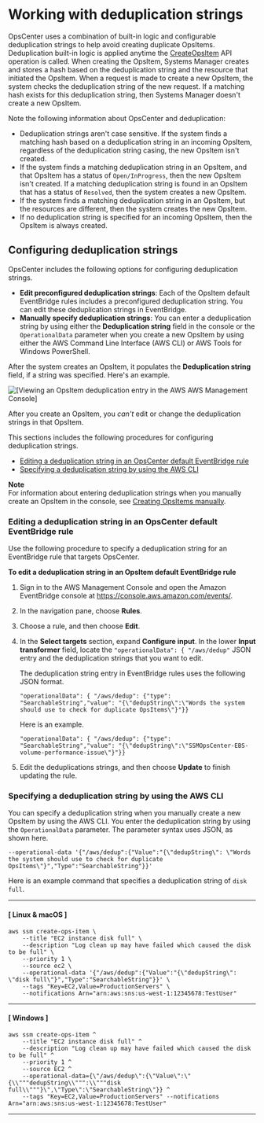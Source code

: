 # Working with deduplication strings<a name="OpsCenter-working-deduplication-strings"></a>

OpsCenter uses a combination of built\-in logic and configurable deduplication strings to help avoid creating duplicate OpsItems\. Deduplication built\-in logic is applied anytime the [CreateOpsItem](https://docs.aws.amazon.com/systems-manager/latest/APIReference/API_CreateOpsItem.html) API operation is called\. When creating the OpsItem, Systems Manager creates and stores a hash based on the deduplication string and the resource that initiated the OpsItem\. When a request is made to create a new OpsItem, the system checks the deduplication string of the new request\. If a matching hash exists for this deduplication string, then Systems Manager doesn't create a new OpsItem\. 

Note the following information about OpsCenter and deduplication: 
+ Deduplication strings aren't case sensitive\. If the system finds a matching hash based on a deduplication string in an incoming OpsItem, regardless of the deduplication string casing, the new OpsItem isn't created\.
+ If the system finds a matching deduplication string in an OpsItem, and that OpsItem has a status of `Open/InProgress`, then the new OpsItem isn't created\. If a matching deduplication string is found in an OpsItem that has a status of `Resolved`, then the system creates a new OpsItem\.
+ If the system finds a matching deduplication string in an OpsItem, but the resources are different, then the system creates the new OpsItem\.
+ If no deduplication string is specified for an incoming OpsItem, then the OpsItem is always created\.

## Configuring deduplication strings<a name="OpsCenter-working-deduplication-configuring"></a>

OpsCenter includes the following options for configuring deduplication strings\.
+ **Edit preconfigured deduplication strings**: Each of the OpsItem default EventBridge rules includes a preconfigured deduplication string\. You can edit these deduplication strings in EventBridge\.
+ **Manually specify deduplication strings**: You can enter a deduplication string by using either the **Deduplication string** field in the console or the `OperationalData` parameter when you create a new OpsItem by using either the AWS Command Line Interface \(AWS CLI\) or AWS Tools for Windows PowerShell\. 

After the system creates an OpsItem, it populates the **Deduplication string** field, if a string was specified\. Here's an example\.

![\[Viewing an OpsItem deduplication entry in the AWS AWS Management Console\]](http://docs.aws.amazon.com/systems-manager/latest/userguide/images/OpsItems_working_dedup_1.png)

After you create an OpsItem, you *can't* edit or change the deduplication strings in that OpsItem\.

This sections includes the following procedures for configuring deduplication strings\.
+ [Editing a deduplication string in an OpsCenter default EventBridge rule](#OpsCenter-working-deduplication-editing-cwe)
+ [Specifying a deduplication string by using the AWS CLI](#OpsCenter-working-deduplication-configuring-manual-cli)

**Note**  
For information about entering deduplication strings when you manually create an OpsItem in the console, see [Creating OpsItems manually](OpsCenter-manually-create-OpsItems.md)\.

### Editing a deduplication string in an OpsCenter default EventBridge rule<a name="OpsCenter-working-deduplication-editing-cwe"></a>

Use the following procedure to specify a deduplication string for an EventBridge rule that targets OpsCenter\.

**To edit a deduplication string in an OpsItem default EventBridge rule**

1. Sign in to the AWS Management Console and open the Amazon EventBridge console at [https://console\.aws\.amazon\.com/events/](https://console.aws.amazon.com/events/)\.

1. In the navigation pane, choose **Rules**\.

1. Choose a rule, and then choose **Edit**\.

1. In the **Select targets** section, expand **Configure input**\. In the lower **Input transformer** field, locate the `"operationalData": { "/aws/dedup"` JSON entry and the deduplication strings that you want to edit\.

   The deduplication string entry in EventBridge rules uses the following JSON format\.

   ```
   "operationalData": { "/aws/dedup": {"type": "SearchableString","value": "{\"dedupString\":\"Words the system should use to check for duplicate OpsItems\"}"}}
   ```

   Here is an example\.

   ```
   "operationalData": { "/aws/dedup": {"type": "SearchableString","value": "{\"dedupString\":\"SSMOpsCenter-EBS-volume-performance-issue\"}"}}
   ```

1. Edit the deduplications strings, and then choose **Update** to finish updating the rule\.

### Specifying a deduplication string by using the AWS CLI<a name="OpsCenter-working-deduplication-configuring-manual-cli"></a>

You can specify a deduplication string when you manually create a new OpsItem by using the AWS CLI\. You enter the deduplication string by using the `OperationalData` parameter\. The parameter syntax uses JSON, as shown here\.

```
--operational-data '{"/aws/dedup":{"Value":"{\"dedupString\": \"Words the system should use to check for duplicate OpsItems\"}","Type":"SearchableString"}}'
```

Here is an example command that specifies a deduplication string of `disk full`\.

------
#### [ Linux & macOS ]

```
aws ssm create-ops-item \
    --title "EC2 instance disk full" \
    --description "Log clean up may have failed which caused the disk to be full" \
    --priority 1 \
    --source ec2 \
    --operational-data '{"/aws/dedup":{"Value":"{\"dedupString\": \"disk full\"}","Type":"SearchableString"}}' \
    --tags "Key=EC2,Value=ProductionServers" \
    --notifications Arn="arn:aws:sns:us-west-1:12345678:TestUser"
```

------
#### [ Windows ]

```
aws ssm create-ops-item ^
    --title "EC2 instance disk full" ^
    --description "Log clean up may have failed which caused the disk to be full" ^
    --priority 1 ^
    --source EC2 ^
    --operational-data={\"/aws/dedup\":{\"Value\":\"{\\"""dedupString\\""":\\"""disk full\\"""}\",\"Type\":\"SearchableString\"}} ^
    --tags "Key=EC2,Value=ProductionServers" --notifications Arn="arn:aws:sns:us-west-1:12345678:TestUser"
```

------